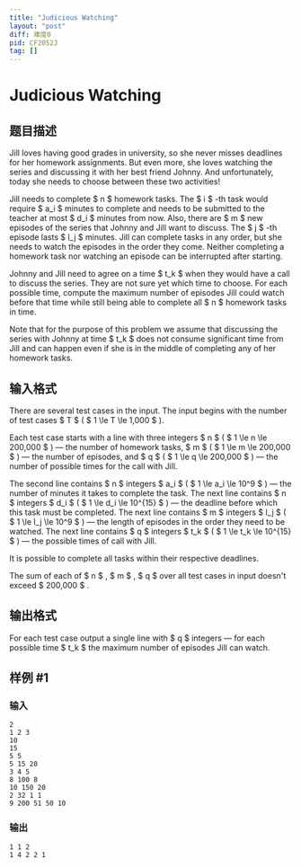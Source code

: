```yaml
---
title: "Judicious Watching"
layout: "post"
diff: 难度0
pid: CF2052J
tag: []
---
```


# Judicious Watching

## 题目描述

Jill loves having good grades in university, so she never misses deadlines for her homework assignments. But even more, she loves watching the series and discussing it with her best friend Johnny. And unfortunately, today she needs to choose between these two activities!

Jill needs to complete $ n $ homework tasks. The $ i $ -th task would require $ a_i $ minutes to complete and needs to be submitted to the teacher at most $ d_i $ minutes from now. Also, there are $ m $ new episodes of the series that Johnny and Jill want to discuss. The $ j $ -th episode lasts $ l_j $ minutes. Jill can complete tasks in any order, but she needs to watch the episodes in the order they come. Neither completing a homework task nor watching an episode can be interrupted after starting.

Johnny and Jill need to agree on a time $ t_k $ when they would have a call to discuss the series. They are not sure yet which time to choose. For each possible time, compute the maximum number of episodes Jill could watch before that time while still being able to complete all $ n $ homework tasks in time.

Note that for the purpose of this problem we assume that discussing the series with Johnny at time $ t_k $ does not consume significant time from Jill and can happen even if she is in the middle of completing any of her homework tasks.

## 输入格式

There are several test cases in the input. The input begins with the number of test cases $ T $ ( $ 1 \le T \le 1\,000 $ ).

Each test case starts with a line with three integers $ n $ ( $ 1 \le n \le 200\,000 $ ) — the number of homework tasks, $ m $ ( $ 1 \le m \le 200\,000 $ ) — the number of episodes, and $ q $ ( $ 1 \le q \le 200\,000 $ ) — the number of possible times for the call with Jill.

The second line contains $ n $ integers $ a_i $ ( $ 1 \le a_i \le 10^9 $ ) — the number of minutes it takes to complete the task. The next line contains $ n $ integers $ d_i $ ( $ 1 \le d_i \le 10^{15} $ ) — the deadline before which this task must be completed. The next line contains $ m $ integers $ l_j $ ( $ 1 \le l_j \le 10^9 $ ) — the length of episodes in the order they need to be watched. The next line contains $ q $ integers $ t_k $ ( $ 1 \le t_k \le 10^{15} $ ) — the possible times of call with Jill.

It is possible to complete all tasks within their respective deadlines.

The sum of each of $ n $ , $ m $ , $ q $ over all test cases in input doesn't exceed $ 200\,000 $ .

## 输出格式

For each test case output a single line with $ q $ integers — for each possible time $ t_k $ the maximum number of episodes Jill can watch.

## 样例 #1

### 输入

```
2
1 2 3
10
15
5 5
5 15 20
3 4 5
8 100 8
10 150 20
2 32 1 1
9 200 51 50 10
```

### 输出

```
1 1 2
1 4 2 2 1
```

